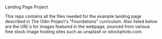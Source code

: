 Landing Page Project

This repo contains all the files needed for the example landing page described in The Odin Project's "Foundations" curriculum. Also listed below are the URL's for images featured in the webpage, sourced from various free stock image hosting sites such as unsplash or istockphoto.com.